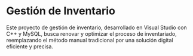 # Gestión de Inventario
Este proyecto de gestión de inventario, desarrollado en Visual Studio con C++ y MySQL, busca renovar y optimizar el proceso de inventariado, reemplazando el método manual tradicional por una solución digital eficiente y precisa.
